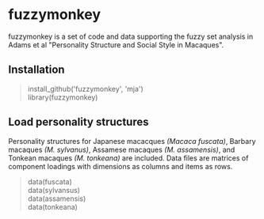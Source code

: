 fuzzymonkey
===========

fuzzymonkey is a set of code and data supporting the fuzzy set analysis in Adams et al "Personality Structure and Social Style in Macaques".

## Installation

> install_github('fuzzymonkey', 'mja')  
> library(fuzzymonkey)

## Load personality structures

Personality structures for Japanese macacques _(Macaca fuscata)_, Barbary macaques _(M. sylvanus)_, Assamese macaques _(M. assamensis)_, and Tonkean macaques _(M. tonkeana)_ are included. Data files are matrices of component loadings with dimensions as columns and items as rows.

> data(fuscata)  
> data(sylvansus)  
> data(assamensis)  
> data(tonkeana)


